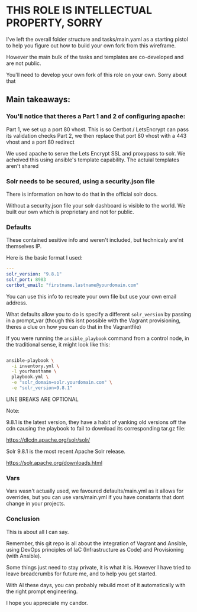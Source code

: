 # THIS ROLE IS INTELLECTUAL PROPERTY, SORRY

I've left the overall folder structure and tasks/main.yaml as a starting pistol to help you figure out how to build your own fork from this wireframe.

However the main bulk of the tasks and templates are co-developed and are not public.

You'll need to develop your own fork of this role on your own. Sorry about that

## Main takeaways: 

### You'll notice that theres a Part 1 and 2 of configuring apache:

Part 1, we set up a port 80 vhost. This is so Certbot / LetsEncrypt can pass its validation checks
Part 2, we then replace that port 80 vhost with a 443 vhost and a port 80 redirect

We used apache to serve the Lets Encrypt SSL and proxypass to solr.
We acheived this using ansible's template capability.
The actuial templates aren't shared


### Solr needs to be secured, using a security.json file

There is information on how to do that in the official solr docs.

Without a security.json file your solr dashboard is visible to the world.
We built our own which is proprietary and not for public.

### Defaults

These contained sesitive info and weren't included, but technicaly are'nt themselves IP.

Here is the basic format I used:

```yaml  
---
solr_version: "9.8.1"
solr_port: 8983
certbot_email: "firstname.lastname@yourdomain.com"
```

You can use this info to recreate your own file but use your own email address.

What defaults allow you to do is specify a different `solr_version` by passing in a prompt_var (though this isnt possible with the Vagrant provisioning, theres a clue on how you can do that in the Vagrantfile)

If you were running the `ansible_playbook` command from a control node, in the traditional sense, it might look like this:

```bash

ansible-playbook \
  -i inventory.yml \
  -l yourhosthame \
  playbook.yml \
  -e "solr_domain=solr.yourdomain.com" \
  -e "solr_version=9.8.1"

```
LINE BREAKS ARE OPTIONAL

Note: 

9.8.1 is the latest version, they have a habit of yanking old versions off the cdn causing the playbook to fail to download its corresponding tar.gz file:

https://dlcdn.apache.org/solr/solr/

Solr 9.8.1 is the most recent Apache Solr release.

https://solr.apache.org/downloads.html

### Vars

Vars wasn't actually used, we favoured defaults/main.yml as it allows for overrides, but you can use vars/main.yml if you have constants that dont change in your projects. 

### Conclusion

This is about all I can say.

Remember, this git repo is all about the integration of Vagrant and Ansible, using DevOps principles of IaC (Infrastructure as Code) and Provisioning (with Ansible).

Some things just need to stay private, it is what it is. However I have tried to leave breadcrumbs for future me, and to help you get started.

With AI these days, you can probably rebuild most of it automatically with the right prompt engineering.

I hope you appreciate my candor.
